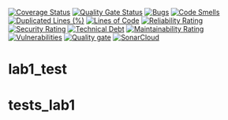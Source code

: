 [![Coverage Status](https://coveralls.io/repos/github/ApathyInMyHeart/testirovanielaba1v2/badge.svg?branch=main)](https://coveralls.io/github/ApathyInMyHeart/testirovanielaba1v2?branch=main)
[![Quality Gate Status](https://sonarcloud.io/api/project_badges/measure?project=ApathyInMyHeart_testirovanielaba1v2&metric=alert_status)](https://sonarcloud.io/summary/new_code?id=ApathyInMyHeart_testirovanielaba1v2)
[![Bugs](https://sonarcloud.io/api/project_badges/measure?project=ApathyInMyHeart_testirovanielaba1v2&metric=bugs)](https://sonarcloud.io/summary/new_code?id=ApathyInMyHeart_testirovanielaba1v2)
[![Code Smells](https://sonarcloud.io/api/project_badges/measure?project=ApathyInMyHeart_testirovanielaba1v2&metric=code_smells)](https://sonarcloud.io/summary/new_code?id=ApathyInMyHeart_testirovanielaba1v2)
[![Duplicated Lines (%)](https://sonarcloud.io/api/project_badges/measure?project=ApathyInMyHeart_testirovanielaba1v2&metric=duplicated_lines_density)](https://sonarcloud.io/summary/new_code?id=ApathyInMyHeart_testirovanielaba1v2)
[![Lines of Code](https://sonarcloud.io/api/project_badges/measure?project=ApathyInMyHeart_testirovanielaba1v2&metric=ncloc)](https://sonarcloud.io/summary/new_code?id=ApathyInMyHeart_testirovanielaba1v2)
[![Reliability Rating](https://sonarcloud.io/api/project_badges/measure?project=ApathyInMyHeart_testirovanielaba1v2&metric=reliability_rating)](https://sonarcloud.io/summary/new_code?id=ApathyInMyHeart_testirovanielaba1v2)
[![Security Rating](https://sonarcloud.io/api/project_badges/measure?project=ApathyInMyHeart_testirovanielaba1v2&metric=security_rating)](https://sonarcloud.io/summary/new_code?id=ApathyInMyHeart_testirovanielaba1v2)
[![Technical Debt](https://sonarcloud.io/api/project_badges/measure?project=ApathyInMyHeart_testirovanielaba1v2&metric=sqale_index)](https://sonarcloud.io/summary/new_code?id=ApathyInMyHeart_testirovanielaba1v2)
[![Maintainability Rating](https://sonarcloud.io/api/project_badges/measure?project=ApathyInMyHeart_testirovanielaba1v2&metric=sqale_rating)](https://sonarcloud.io/summary/new_code?id=ApathyInMyHeart_testirovanielaba1v2)
[![Vulnerabilities](https://sonarcloud.io/api/project_badges/measure?project=ApathyInMyHeart_testirovanielaba1v2&metric=vulnerabilities)](https://sonarcloud.io/summary/new_code?id=ApathyInMyHeart_testirovanielaba1v2)
[![Quality gate](https://sonarcloud.io/api/project_badges/quality_gate?project=ApathyInMyHeart_testirovanielaba1v2)](https://sonarcloud.io/summary/new_code?id=ApathyInMyHeart_testirovanielaba1v2)
[![SonarCloud](https://sonarcloud.io/images/project_badges/sonarcloud-white.svg)](https://sonarcloud.io/summary/new_code?id=ApathyInMyHeart_testirovanielaba1v2)
# lab1_test
# tests_lab1
